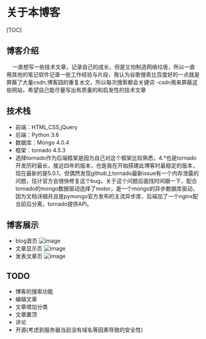 #  关于本博客
[TOC] 
## 博客介绍
&nbsp;&nbsp;&nbsp;&nbsp;一直想写一些技术文章，记录自己的成长，但是又怕制造网络垃圾，所以一直用其他的笔记软件记录一些工作经验与片段，我认为谷歌搜索比百度好的一点就是屏蔽了大量csdn,博客园的重复水文，所以每次搜索都会关键词 -csdn用来屏蔽这些网站，希望自己能尽量写出有质量的和启发性的技术文章
## 技术栈
* 前端：HTML,CSS,jQuery
* 后端：Python 3.6
* 数据库：Mongo 4.0.4
* 框架：tornado 4.5.3
* 选择tornado作为后端框架是因为自己对这个框架比较熟悉，4.*也是tornado开发历时最长，接近四年的版本，也是我在开始搭建此博客时最稳定的版本，现在最新的是5.0.1，但偶然发现github上tornado最新issue有一个内存泄露的问题，估计官方会很快修复这个bug，关于这个问题后面找时间跟一下，配合tornado的mongo数据驱动选择了motor，是一个mongo的异步数据库驱动，因为文档详细并且是pymongo官方发布的主流异步库，后端加了一个nginx配合前后分离，tornado提供API。
## 博客展示
* blog首页
![image](https://pic3.zhimg.com/80/v2-76f1c6354a9923b8e4dc932b773cfff4_hd.png)
* 文章显示页
![image](https://pic2.zhimg.com/80/v2-081722969f127c11998bfa6020885b3d_hd.png)
* 发表文章页
![image](https://pic1.zhimg.com/80/v2-8c906764a707e21b9471c69d52b289fd_hd.png)
## TODO 
* 博客的搜索功能
* 编辑文章
* 文章增加分类
* 文章置顶
* 评论
* 开源(考虑到服务器当前没有域名等因素导致的安全性)
